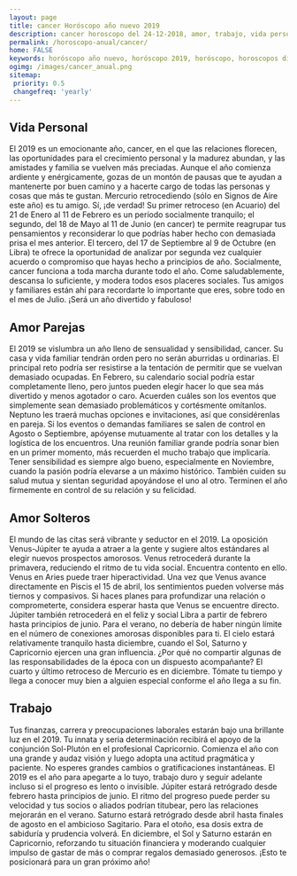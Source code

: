 ```yaml
---
layout: page
title: cancer Horóscopo año nuevo 2019 
description: cancer horoscopo del 24-12-2018, amor, trabajo, vida personal. Todas las predicciones para cancer gratis. Disfruta este año nuevo.
permalink: /horoscopo-anual/cancer/
home: FALSE
keywords: horóscopo año nuevo, horóscopo 2019, horóscopo, horoscopos diarios gratis del dia de hoy, horóscopo diario gratis,horóscopo ano nuevo 2019, horóscopo esperanza gracia, horoscopo cancer 2019, horoscop, horóscopos gratis, horoscopo cancer, horoscopo cancer 2019 gratis, Tarot, Astrologia, Zodíaco, cancer, horoscopo gratis,tarot en femenino,videncia gratuita,horoscopos gratuitos,horóscopos, astrologia,videncia gratis
ogimg: /images/cancer_anual.png
sitemap:
 priority: 0.5
 changefreq: 'yearly'
---
```




## Vida Personal

El 2019 es un emocionante año, cancer, en el que las relaciones florecen, las oportunidades para el crecimiento personal y la madurez abundan, y las amistades y familia se vuelven más preciadas. 
Aunque el año comienza ardiente y enérgicamente, gozas de un montón de pausas que te ayudan a mantenerte por buen camino y a hacerte cargo de todas las personas y cosas que más te gustan. 
Mercurio retrocediendo (sólo en Signos de Aire este año) es tu amigo. Sí, ¡de verdad! 
Su primer retroceso (en Acuario) del 21 de Enero al 11 de Febrero es un período socialmente tranquilo; el segundo, del 18 de Mayo al 11 de Junio (en cancer) te permite reagrupar tus pensamientos y reconsiderar lo que podrías haber hecho con demasiada prisa el mes anterior. El tercero, del 17 de Septiembre al 9 de Octubre (en Libra) te ofrece la oportunidad de analizar por segunda vez cualquier acuerdo o compromiso que hayas hecho a principios de año. 
Socialmente, cancer funciona a toda marcha durante todo el año. Come saludablemente, descansa lo suficiente, y modera todos esos placeres sociales. Tus amigos y familiares están ahí para recordarte lo importante que eres, sobre todo en el mes de Julio. ¡Será un año divertido y fabuloso! 

## Amor Parejas

El 2019 se vislumbra un año lleno de sensualidad y sensibilidad, cancer. Su casa y vida familiar tendrán orden pero no serán aburridas u ordinarias. El principal reto podría ser resistirse a la tentación de permitir que se vuelvan demasiado ocupadas.
En Febrero, su calendario social podría estar completamente lleno, pero juntos pueden elegir hacer lo que sea más divertido y menos agotador o caro. Acuerden cuáles son los eventos que simplemente sean demasiado problemáticos y cortésmente omítanlos. Neptuno les traerá muchas opciones e invitaciones, así que considérenlas en pareja.
Si los eventos o demandas familiares se salen de control en Agosto o Septiembre, apóyense mutuamente al tratar con los detalles y la logística de los encuentros. Una reunión familiar grande podría sonar bien en un primer momento, más recuerden el mucho trabajo que implicaría.
Tener sensibilidad es siempre algo bueno, especialmente en Noviembre, cuando la pasión podría elevarse a un máximo histórico. También cuiden su salud mutua y sientan seguridad apoyándose el uno al otro.
Terminen el año firmemente en control de su relación y su felicidad.

## Amor Solteros

El mundo de las citas será vibrante y seductor en el 2019. La oposición Venus-Júpiter te ayuda a atraer a la gente y sugiere altos estándares al elegir nuevos prospectos amorosos.
Venus retrocederá durante la primavera, reduciendo el ritmo de tu vida social. Encuentra contento en ello. Venus en Aries puede traer hiperactividad. Una vez que Venus avance directamente en Piscis el 15 de abril, los sentimientos pueden volverse más tiernos y compasivos. Si haces planes para profundizar una relación o comprometerte, considera esperar hasta que Venus se encuentre directo.
Júpiter también retrocederá en el feliz y social Libra a partir de febrero hasta principios de junio. Para el verano, no debería de haber ningún límite en el número de conexiones amorosas disponibles para ti.
El cielo estará relativamente tranquilo hasta diciembre, cuando el Sol, Saturno y Capricornio ejercen una gran influencia. ¿Por qué no compartir algunas de las responsabilidades de la época con un dispuesto acompañante?
El cuarto y último retroceso de Mercurio es en diciembre. Tómate tu tiempo y llega a conocer muy bien a alguien especial conforme el año llega a su fin.

## Trabajo

Tus finanzas, carrera y preocupaciones laborales estarán bajo una brillante luz en el 2019. Tu innata y seria determinación recibirá el apoyo de la conjunción Sol-Plutón en el profesional Capricornio. Comienza el año con una grande y audaz visión y luego adopta una actitud pragmática y paciente.
No esperes grandes cambios o gratificaciones instantáneas. El 2019 es el año para apegarte a lo tuyo, trabajo duro y seguir adelante incluso si el progreso es lento o invisible.
Júpiter estará retrógrado desde febrero hasta principios de junio. El ritmo del progreso puede perder su velocidad y tus socios o aliados podrían titubear, pero las relaciones mejorarán en el verano.
Saturno estará retrógrado desde abril hasta finales de agosto en el ambicioso Sagitario. Para el otoño, esa dosis extra de sabiduría y prudencia volverá.
En diciembre, el Sol y Saturno estarán en Capricornio, reforzando tu situación financiera y moderando cualquier impulso de gastar de más o comprar regalos demasiado generosos. ¡Esto te posicionará para un gran próximo año!